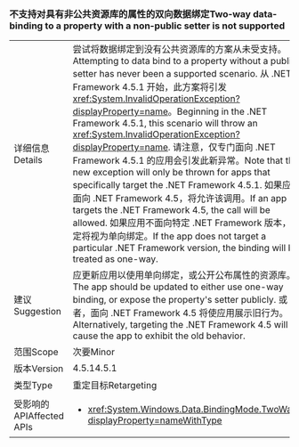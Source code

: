 ### <a name="two-way-data-binding-to-a-property-with-a-non-public-setter-is-not-supported"></a><span data-ttu-id="9dc59-101">不支持对具有非公共资源库的属性的双向数据绑定</span><span class="sxs-lookup"><span data-stu-id="9dc59-101">Two-way data-binding to a property with a non-public setter is not supported</span></span>

|   |   |
|---|---|
|<span data-ttu-id="9dc59-102">详细信息</span><span class="sxs-lookup"><span data-stu-id="9dc59-102">Details</span></span>|<span data-ttu-id="9dc59-103">尝试将数据绑定到没有公共资源库的方案从未受支持。</span><span class="sxs-lookup"><span data-stu-id="9dc59-103">Attempting to data bind to a property without a public setter has never been a supported scenario.</span></span> <span data-ttu-id="9dc59-104">从 .NET Framework 4.5.1 开始，此方案将引发 <xref:System.InvalidOperationException?displayProperty=name>。</span><span class="sxs-lookup"><span data-stu-id="9dc59-104">Beginning in the .NET Framework 4.5.1, this scenario will throw an <xref:System.InvalidOperationException?displayProperty=name>.</span></span> <span data-ttu-id="9dc59-105">请注意，仅专门面向 .NET Framework 4.5.1 的应用会引发此新异常。</span><span class="sxs-lookup"><span data-stu-id="9dc59-105">Note that this new exception will only be thrown for apps that specifically target the .NET Framework 4.5.1.</span></span> <span data-ttu-id="9dc59-106">如果应用面向 .NET Framework 4.5，将允许该调用。</span><span class="sxs-lookup"><span data-stu-id="9dc59-106">If an app targets the .NET Framework 4.5, the call will be allowed.</span></span> <span data-ttu-id="9dc59-107">如果应用不面向特定 .NET Framework 版本，绑定将视为单向绑定。</span><span class="sxs-lookup"><span data-stu-id="9dc59-107">If the app does not target a particular .NET Framework version, the binding will be treated as one-way.</span></span>|
|<span data-ttu-id="9dc59-108">建议</span><span class="sxs-lookup"><span data-stu-id="9dc59-108">Suggestion</span></span>|<span data-ttu-id="9dc59-109">应更新应用以使用单向绑定，或公开公布属性的资源库。</span><span class="sxs-lookup"><span data-stu-id="9dc59-109">The app should be updated to either use one-way binding, or expose the property's setter publicly.</span></span> <span data-ttu-id="9dc59-110">或者，面向 .NET Framework 4.5 将使应用展示旧行为。</span><span class="sxs-lookup"><span data-stu-id="9dc59-110">Alternatively, targeting the .NET Framework 4.5 will cause the app to exhibit the old behavior.</span></span>|
|<span data-ttu-id="9dc59-111">范围</span><span class="sxs-lookup"><span data-stu-id="9dc59-111">Scope</span></span>|<span data-ttu-id="9dc59-112">次要</span><span class="sxs-lookup"><span data-stu-id="9dc59-112">Minor</span></span>|
|<span data-ttu-id="9dc59-113">版本</span><span class="sxs-lookup"><span data-stu-id="9dc59-113">Version</span></span>|<span data-ttu-id="9dc59-114">4.5.1</span><span class="sxs-lookup"><span data-stu-id="9dc59-114">4.5.1</span></span>|
|<span data-ttu-id="9dc59-115">类型</span><span class="sxs-lookup"><span data-stu-id="9dc59-115">Type</span></span>|<span data-ttu-id="9dc59-116">重定目标</span><span class="sxs-lookup"><span data-stu-id="9dc59-116">Retargeting</span></span>|
|<span data-ttu-id="9dc59-117">受影响的 API</span><span class="sxs-lookup"><span data-stu-id="9dc59-117">Affected APIs</span></span>|<ul><li><xref:System.Windows.Data.BindingMode.TwoWay?displayProperty=nameWithType></li></ul>|

